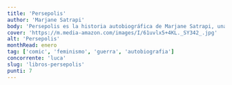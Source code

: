 ```yaml
---
title: 'Persepolis'
author: 'Marjane Satrapi'
body: 'Persepolis es la historia autobiográfica de Marjane Satrapi, una niña iraní que crece durante la Revolución Islámica. La autora nos cuenta cómo vivió la guerra, la represión y el exilio. '
cover: 'https://m.media-amazon.com/images/I/61uvlx5+4KL._SY342_.jpg'
alt: 'Persepolis'
monthRead: enero
tag: ['comic', 'feminismo', 'guerra', 'autobiografia']
concorrente: 'luca'
slug: 'libros-persepolis'
punti: 7
---
```

